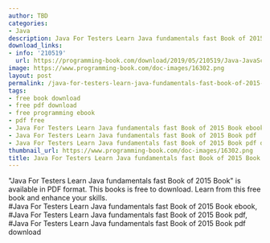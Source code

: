 ```yaml
---
author: TBD
categories:
- Java
description: Java For Testers Learn Java fundamentals fast Book of 2015 Book
download_links:
- info: '210519'
  url: https://programming-book.com/download/2019/05/210519/Java-JavaScript123uo00es0315.pdf
image: https://www.programming-book.com/doc-images/16302.png
layout: post
permalink: /java-for-testers-learn-java-fundamentals-fast-book-of-2015-book.html
tags:
- free book download
- free pdf download
- free programming ebook
- pdf free
- Java For Testers Learn Java fundamentals fast Book of 2015 Book ebook
- Java For Testers Learn Java fundamentals fast Book of 2015 Book pdf
- Java For Testers Learn Java fundamentals fast Book of 2015 Book pdf download
thumbnail_url: https://www.programming-book.com/doc-images/16302.png
title: Java For Testers Learn Java fundamentals fast Book of 2015 Book
---
```


 
<div class="item-desc text-justify">
  "Java For Testers Learn Java fundamentals fast Book of 2015 Book" is available in PDF format. This books is free to download. Learn from this free book and enhance your skills.
  <br>
  #Java For Testers Learn Java fundamentals fast Book of 2015 Book ebook, #Java For Testers Learn Java fundamentals fast Book of 2015 Book pdf, #Java For Testers Learn Java fundamentals fast Book of 2015 Book pdf download
</div>